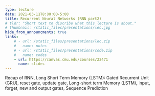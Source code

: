 ```yaml
---
type: lecture
date: 2021-03-11T8:00:00-5:00
title: Recurrent Neural Networks (RNN part2)
# tldr: "Short text to discribe what this lecture is about."
# thumbnail: /static_files/presentations/lec.jpg
hide_from_announcments: true
links: 
    # - url: /static_files/presentations/lec.zip
    #   name: notes
    # - url: /static_files/presentations/code.zip
    #   name: codes
    - url: https://canvas.cmu.edu/courses/22471
      name: slides
---
```

<!-- **Suggested Readings:**
- [Readings 1](http://example.com)
- [Readings 2](http://example.com) -->
Recap of RNN, Long Short Term Memory (LSTM): Gated Recurrent Unit (GRU), reset gate, update gate, Long-short term Memory (LSTM), input, forget, new and output gates, Sequence Prediction
